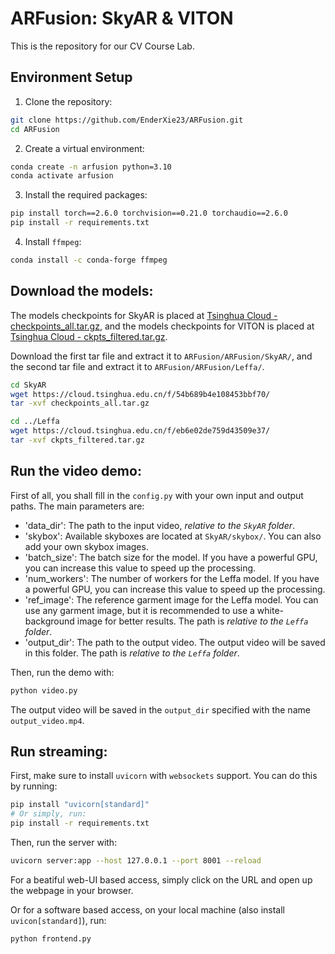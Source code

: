 # ARFusion: SkyAR & VITON

This is the repository for our CV Course Lab.

## Environment Setup
1. Clone the repository:
```bash
git clone https://github.com/EnderXie23/ARFusion.git
cd ARFusion
```
2. Create a virtual environment:
```bash
conda create -n arfusion python=3.10
conda activate arfusion
```
3. Install the required packages:
```bash
pip install torch==2.6.0 torchvision==0.21.0 torchaudio==2.6.0
pip install -r requirements.txt
```
4. Install `ffmpeg`:
```bash
conda install -c conda-forge ffmpeg
```

## Download the models:
The models checkpoints for SkyAR is placed at [Tsinghua Cloud - checkpoints_all.tar.gz](https://cloud.tsinghua.edu.cn/f/54b689b4e108453bbf70/), and the models checkpoints for VITON is placed at [Tsinghua Cloud - ckpts_filtered.tar.gz](https://cloud.tsinghua.edu.cn/f/eb6e02de759d43509e37/).

Download the first tar file and extract it to `ARFusion/ARFusion/SkyAR/`, and the second tar file and extract it to `ARFusion/ARFusion/Leffa/`.
```bash
cd SkyAR
wget https://cloud.tsinghua.edu.cn/f/54b689b4e108453bbf70/
tar -xvf checkpoints_all.tar.gz

cd ../Leffa
wget https://cloud.tsinghua.edu.cn/f/eb6e02de759d43509e37/
tar -xvf ckpts_filtered.tar.gz
```


## Run the video demo:
First of all, you shall fill in the `config.py` with your own input and output paths. The main parameters are:
- 'data_dir': The path to the input video, *relative to the `SkyAR` folder*.
- 'skybox': Available skyboxes are located at `SkyAR/skybox/`. You can also add your own skybox images.
- 'batch_size': The batch size for the model. If you have a powerful GPU, you can increase this value to speed up the processing.
- 'num_workers': The number of workers for the Leffa model. If you have a powerful GPU, you can increase this value to speed up the processing.
- 'ref_image': The reference garment image for the Leffa model. You can use any garment image, but it is recommended to use a white-background image for better results. The path is *relative to the `Leffa` folder*.
- 'output_dir': The path to the output video. The output video will be saved in this folder. The path is *relative to the `Leffa` folder*.

Then, run the demo with:
```bash
python video.py
```
The output video will be saved in the `output_dir` specified with the name `output_video.mp4`.


## Run streaming:
First, make sure to install `uvicorn` with `websockets` support. You can do this by running:
```bash
pip install "uvicorn[standard]"
# Or simply, run:
pip install -r requirements.txt
```

Then, run the server with:
```bash
uvicorn server:app --host 127.0.0.1 --port 8001 --reload
```

For a beatiful web-UI based access, simply click on the URL and open up the webpage in your browser.

Or for a software based access, on your local machine (also install `uvicon[standard]`), run:
```bash
python frontend.py
```

